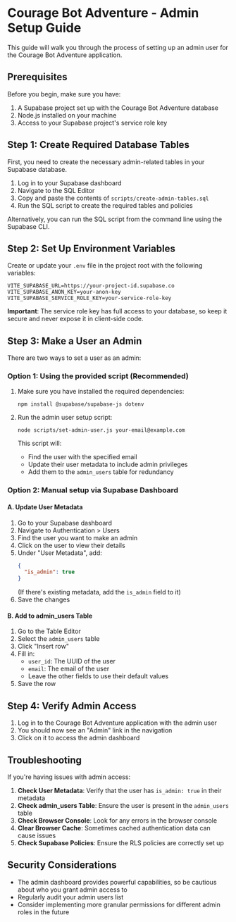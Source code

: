 # Courage Bot Adventure - Admin Setup Guide

This guide will walk you through the process of setting up an admin user for the Courage Bot Adventure application.

## Prerequisites

Before you begin, make sure you have:

1. A Supabase project set up with the Courage Bot Adventure database
2. Node.js installed on your machine
3. Access to your Supabase project's service role key

## Step 1: Create Required Database Tables

First, you need to create the necessary admin-related tables in your Supabase database.

1. Log in to your Supabase dashboard
2. Navigate to the SQL Editor
3. Copy and paste the contents of `scripts/create-admin-tables.sql`
4. Run the SQL script to create the required tables and policies

Alternatively, you can run the SQL script from the command line using the Supabase CLI.

## Step 2: Set Up Environment Variables

Create or update your `.env` file in the project root with the following variables:

```
VITE_SUPABASE_URL=https://your-project-id.supabase.co
VITE_SUPABASE_ANON_KEY=your-anon-key
VITE_SUPABASE_SERVICE_ROLE_KEY=your-service-role-key
```

**Important**: The service role key has full access to your database, so keep it secure and never expose it in client-side code.

## Step 3: Make a User an Admin

There are two ways to set a user as an admin:

### Option 1: Using the provided script (Recommended)

1. Make sure you have installed the required dependencies:
   ```
   npm install @supabase/supabase-js dotenv
   ```

2. Run the admin user setup script:
   ```
   node scripts/set-admin-user.js your-email@example.com
   ```

   This script will:
   - Find the user with the specified email
   - Update their user metadata to include admin privileges
   - Add them to the `admin_users` table for redundancy

### Option 2: Manual setup via Supabase Dashboard

#### A. Update User Metadata

1. Go to your Supabase dashboard
2. Navigate to Authentication > Users
3. Find the user you want to make an admin
4. Click on the user to view their details
5. Under "User Metadata", add:
   ```json
   {
     "is_admin": true
   }
   ```
   (If there's existing metadata, add the `is_admin` field to it)
6. Save the changes

#### B. Add to admin_users Table

1. Go to the Table Editor
2. Select the `admin_users` table
3. Click "Insert row"
4. Fill in:
   - `user_id`: The UUID of the user
   - `email`: The email of the user
   - Leave the other fields to use their default values
5. Save the row

## Step 4: Verify Admin Access

1. Log in to the Courage Bot Adventure application with the admin user
2. You should now see an "Admin" link in the navigation
3. Click on it to access the admin dashboard

## Troubleshooting

If you're having issues with admin access:

1. **Check User Metadata**: Verify that the user has `is_admin: true` in their metadata
2. **Check admin_users Table**: Ensure the user is present in the `admin_users` table
3. **Check Browser Console**: Look for any errors in the browser console
4. **Clear Browser Cache**: Sometimes cached authentication data can cause issues
5. **Check Supabase Policies**: Ensure the RLS policies are correctly set up

## Security Considerations

- The admin dashboard provides powerful capabilities, so be cautious about who you grant admin access to
- Regularly audit your admin users list
- Consider implementing more granular permissions for different admin roles in the future
